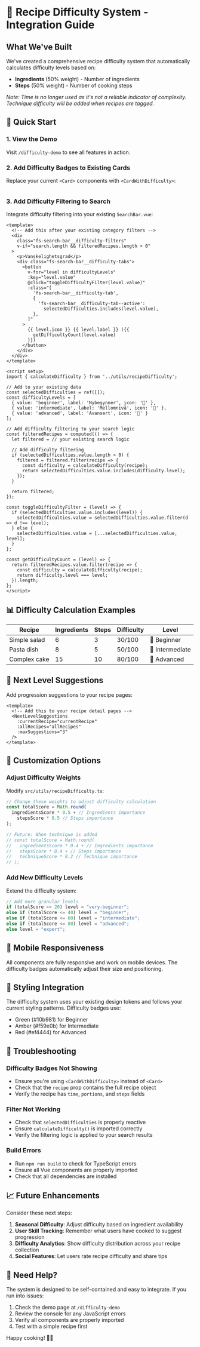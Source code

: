 # 🍳 Recipe Difficulty System - Integration Guide

## What We've Built

We've created a comprehensive recipe difficulty system that automatically calculates difficulty levels based on:

- **Ingredients** (50% weight) - Number of ingredients
- **Steps** (50% weight) - Number of cooking steps

_Note: Time is no longer used as it's not a reliable indicator of complexity. Technique difficulty will be added when recipes are tagged._

## 🚀 Quick Start

### 1. View the Demo

Visit `/difficulty-demo` to see all features in action.

### 2. Add Difficulty Badges to Existing Cards

Replace your current `<Card>` components with `<CardWithDifficulty>`:

```astro

```

### 3. Add Difficulty Filtering to Search

Integrate difficulty filtering into your existing `SearchBar.vue`:

```vue
<template>
  <!-- Add this after your existing category filters -->
  <div
    class="fs-search-bar__difficulty-filters"
    v-if="search.length && filteredRecipes.length > 0"
  >
    <p>Vanskelighetsgrad</p>
    <div class="fs-search-bar__difficulty-tabs">
      <button
        v-for="level in difficultyLevels"
        :key="level.value"
        @click="toggleDifficultyFilter(level.value)"
        :class="[
          'fs-search-bar__difficulty-tab',
          {
            'fs-search-bar__difficulty-tab--active':
              selectedDifficulties.includes(level.value),
          },
        ]"
      >
        {{ level.icon }} {{ level.label }} ({{
          getDifficultyCount(level.value)
        }})
      </button>
    </div>
  </div>
</template>

<script setup>
import { calculateDifficulty } from '../utils/recipeDifficulty';

// Add to your existing data
const selectedDifficulties = ref([]);
const difficultyLevels = [
  { value: 'beginner', label: 'Nybegynner', icon: '🌱' },
  { value: 'intermediate', label: 'Mellomnivå', icon: '🌿' },
  { value: 'advanced', label: 'Avansert', icon: '🌳' }
];

// Add difficulty filtering to your search logic
const filteredRecipes = computed(() => {
  let filtered = // your existing search logic

  // Add difficulty filtering
  if (selectedDifficulties.value.length > 0) {
    filtered = filtered.filter(recipe => {
      const difficulty = calculateDifficulty(recipe);
      return selectedDifficulties.value.includes(difficulty.level);
    });
  }

  return filtered;
});

const toggleDifficultyFilter = (level) => {
  if (selectedDifficulties.value.includes(level)) {
    selectedDifficulties.value = selectedDifficulties.value.filter(d => d !== level);
  } else {
    selectedDifficulties.value = [...selectedDifficulties.value, level];
  }
};

const getDifficultyCount = (level) => {
  return filteredRecipes.value.filter(recipe => {
    const difficulty = calculateDifficulty(recipe);
    return difficulty.level === level;
  }).length;
};
</script>
```

## 📊 Difficulty Calculation Examples

| Recipe       | Ingredients | Steps | Difficulty | Level           |
| ------------ | ----------- | ----- | ---------- | --------------- |
| Simple salad | 6           | 3     | 30/100     | 🌱 Beginner     |
| Pasta dish   | 8           | 5     | 50/100     | 🌿 Intermediate |
| Complex cake | 15          | 10    | 80/100     | 🌳 Advanced     |

## 🎯 Next Level Suggestions

Add progression suggestions to your recipe pages:

```vue
<template>
  <!-- Add this to your recipe detail pages -->
  <NextLevelSuggestions
    :currentRecipe="currentRecipe"
    :allRecipes="allRecipes"
    :maxSuggestions="3"
  />
</template>
```

## 🔧 Customization Options

### Adjust Difficulty Weights

Modify `src/utils/recipeDifficulty.ts`:

```typescript
// Change these weights to adjust difficulty calculation
const totalScore = Math.round(
  ingredientsScore * 0.5 + // Ingredients importance
    stepsScore * 0.5 // Steps importance
);

// Future: When technique is added
// const totalScore = Math.round(
//   ingredientsScore * 0.4 + // Ingredients importance
//   stepsScore * 0.4 + // Steps importance
//   techniqueScore * 0.2 // Technique importance
// );
```

### Add New Difficulty Levels

Extend the difficulty system:

```typescript
// Add more granular levels
if (totalScore <= 20) level = "very-beginner";
else if (totalScore <= 40) level = "beginner";
else if (totalScore <= 60) level = "intermediate";
else if (totalScore <= 80) level = "advanced";
else level = "expert";
```

## 📱 Mobile Responsiveness

All components are fully responsive and work on mobile devices. The difficulty badges automatically adjust their size and positioning.

## 🎨 Styling Integration

The difficulty system uses your existing design tokens and follows your current styling patterns. Difficulty badges use:

- Green (#10b981) for Beginner
- Amber (#f59e0b) for Intermediate
- Red (#ef4444) for Advanced

## 🚨 Troubleshooting

### Difficulty Badges Not Showing

- Ensure you're using `<CardWithDifficulty>` instead of `<Card>`
- Check that the `recipe` prop contains the full recipe object
- Verify the recipe has `time`, `portions`, and `steps` fields

### Filter Not Working

- Check that `selectedDifficulties` is properly reactive
- Ensure `calculateDifficulty()` is imported correctly
- Verify the filtering logic is applied to your search results

### Build Errors

- Run `npm run build` to check for TypeScript errors
- Ensure all Vue components are properly imported
- Check that all dependencies are installed

## 📈 Future Enhancements

Consider these next steps:

1. **Seasonal Difficulty**: Adjust difficulty based on ingredient availability
2. **User Skill Tracking**: Remember what users have cooked to suggest progression
3. **Difficulty Analytics**: Show difficulty distribution across your recipe collection
4. **Social Features**: Let users rate recipe difficulty and share tips

## 🤝 Need Help?

The system is designed to be self-contained and easy to integrate. If you run into issues:

1. Check the demo page at `/difficulty-demo`
2. Review the console for any JavaScript errors
3. Verify all components are properly imported
4. Test with a simple recipe first

Happy cooking! 🍳✨
